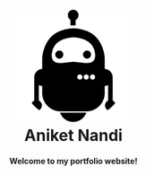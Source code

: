 <h1 align="center">
  <br>
  <a href="https://attenuatoriit.github.io/" target="_blank">
    <img src="assets/documents/imgs/Cute_Robot.ico" alt="Aniket Nandi" width="200">
  </a>
  <br>
  Aniket Nandi
  <br>
</h1>

<h4 align="center">Welcome to my portfolio website!</h4>
